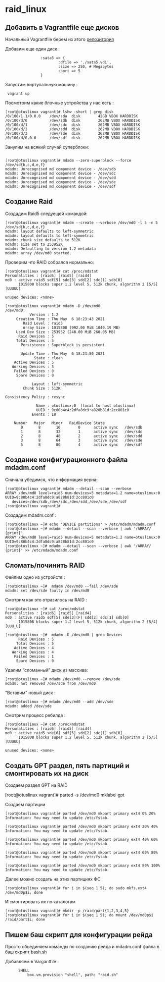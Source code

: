 # raid_linux

## Добавить в Vagrantfile еще дисков

Начальный Vagrantfile берем из этого [репозитория](https://github.com/erlong15/otus-linux)  

Добавим еще один диск :

```Vagrantfile
                :sata5 => {
                        :dfile => './sata5.vdi',
                        :size => 250, # Megabytes
                        :port => 5
                }
```

Запустим виртулальную машину : 

```
 vagrant up
```

Посмотрим какие блочные устройства у нас есть :

```console
[root@otuslinux vagrant]# lshw -short | grep disk
/0/100/1.1/0.0.0    /dev/sda  disk        42GB VBOX HARDDISK
/0/100/d/0          /dev/sdb  disk        262MB VBOX HARDDISK
/0/100/d/1          /dev/sdc  disk        262MB VBOX HARDDISK
/0/100/d/2          /dev/sdd  disk        262MB VBOX HARDDISK
/0/100/d/3          /dev/sde  disk        262MB VBOX HARDDISK
/0/100/d/0.0.0      /dev/sdf  disk        262MB VBOX HARDDISK
```

Занулим на всякий случай суперблоки:

```console

[root@otuslinux vagrant]# mdadm --zero-superblock --force /dev/sd{b,c,d,e,f}
mdadm: Unrecognised md component device - /dev/sdb
mdadm: Unrecognised md component device - /dev/sdc
mdadm: Unrecognised md component device - /dev/sdd
mdadm: Unrecognised md component device - /dev/sde
mdadm: Unrecognised md component device - /dev/sdf

```
## Создание Raid

Создадим Raid5 следуещей командой: 

```console
[root@otuslinux vagrant]# mdadm --create --verbose /dev/md0 -l 5 -n 5 /dev/sd{b,c,d,e,f}
mdadm: layout defaults to left-symmetric
mdadm: layout defaults to left-symmetric
mdadm: chunk size defaults to 512K
mdadm: size set to 253952K
mdadm: Defaulting to version 1.2 metadata
mdadm: array /dev/md0 started.
```

Проверим что RAID собрался нормально:

```console
[root@otuslinux vagrant]# cat /proc/mdstat
Personalities : [raid6] [raid5] [raid4] 
md0 : active raid5 sdf[5] sde[3] sdd[2] sdc[1] sdb[0]
      1015808 blocks super 1.2 level 5, 512k chunk, algorithm 2 [5/5] [UUUUU]
      
unused devices: <none>
```

```console
[root@otuslinux vagrant]# mdadm -D /dev/md0
/dev/md0:
           Version : 1.2
     Creation Time : Thu May  6 18:23:43 2021
        Raid Level : raid5
        Array Size : 1015808 (992.00 MiB 1040.19 MB)
     Used Dev Size : 253952 (248.00 MiB 260.05 MB)
      Raid Devices : 5
     Total Devices : 5
       Persistence : Superblock is persistent

       Update Time : Thu May  6 18:23:50 2021
             State : clean 
    Active Devices : 5
   Working Devices : 5
    Failed Devices : 0
     Spare Devices : 0

            Layout : left-symmetric
        Chunk Size : 512K

Consistency Policy : resync

              Name : otuslinux:0  (local to host otuslinux)
              UUID : 9c80b4c4:2dfa8dc9:a828b81d:2cc801c0
            Events : 18

    Number   Major   Minor   RaidDevice State
       0       8       16        0      active sync   /dev/sdb
       1       8       32        1      active sync   /dev/sdc
       2       8       48        2      active sync   /dev/sdd
       3       8       64        3      active sync   /dev/sde
       5       8       80        4      active sync   /dev/sdf
```

## Создание конфигурационного файла mdadm.conf

Сначала убедимся, что информация верна:

```console
[root@otuslinux vagrant]# mdadm --detail --scan --verbose
ARRAY /dev/md0 level=raid5 num-devices=5 metadata=1.2 name=otuslinux:0 UUID=9c80b4c4:2dfa8dc9:a828b81d:2cc801c0
   devices=/dev/sdb,/dev/sdc,/dev/sdd,/dev/sde,/dev/sdf
[root@otuslinux vagrant]# 

```

Создадим mdadm.conf : 

```console
[root@otuslinux ~]# echo "DEVICE partitions" > /etc/mdadm/mdadm.conf
[root@otuslinux ~]# mdadm --detail --scan --verbose | awk '/ARRAY/ {print}'
ARRAY /dev/md0 level=raid5 num-devices=5 metadata=1.2 name=otuslinux:0 UUID=9c80b4c4:2dfa8dc9:a828b81d:2cc801c0
[root@otuslinux ~]# mdadm --detail --scan --verbose | awk '/ARRAY/ {print}' >> /etc/mdadm/mdadm.conf
```

## Сломать/починить RAID

Фейлим одно из устройств :

```console
[root@otuslinux ~]#  mdadm /dev/md0 --fail /dev/sde
mdadm: set /dev/sde faulty in /dev/md0
```

Cмотрим как это отразилось на RAID :

```console
[root@otuslinux ~]# cat /proc/mdstat
Personalities : [raid6] [raid5] [raid4] 
md0 : active raid5 sdf[5] sde[3](F) sdd[2] sdc[1] sdb[0]
      1015808 blocks super 1.2 level 5, 512k chunk, algorithm 2 [5/4] [UUU_U]

[root@otuslinux ~]#  mdadm -D /dev/md0 | grep Devices
      Raid Devices : 5
     Total Devices : 5
    Active Devices : 4
   Working Devices : 4
    Failed Devices : 1
     Spare Devices : 0
```

Удалим “сломанный” диск из массива:

```console
[root@otuslinux ~]# mdadm /dev/md0 --remove /dev/sde
mdadm: hot removed /dev/sde from /dev/md0
```

"Вставим" новый диск :

```console
[root@otuslinux ~]# mdadm /dev/md0 --add /dev/sde
mdadm: added /dev/sde
``` 

Смотрим процесс ребилда :

```console
[root@otuslinux ~]# cat /proc/mdstat
Personalities : [raid6] [raid5] [raid4] 
md0 : active raid5 sde[6] sdf[5] sdd[2] sdc[1] sdb[0]
      1015808 blocks super 1.2 level 5, 512k chunk, algorithm 2 [5/5] [UUUUU]
      
unused devices: <none>
```

## Создать GPT раздел, пять партиций и смонтировать их на диск

Создаем раздел GPT на RAID

[root@otuslinux vagrant]#  parted -s /dev/md0 mklabel gpt

Создаем партиции

```console
[root@otuslinux vagrant]# parted /dev/md0 mkpart primary ext4 0% 20%
Information: You may need to update /etc/fstab.

[root@otuslinux vagrant]# parted /dev/md0 mkpart primary ext4 20% 40%     
Information: You may need to update /etc/fstab.

[root@otuslinux vagrant]# parted /dev/md0 mkpart primary ext4 40% 60%     
Information: You may need to update /etc/fstab.

[root@otuslinux vagrant]# parted /dev/md0 mkpart primary ext4 60% 80%     
Information: You may need to update /etc/fstab.

[root@otuslinux vagrant]# parted /dev/md0 mkpart primary ext4 80% 100%    
Information: You may need to update /etc/fstab.
```

Далее можно создать на этих партициях ФС

```console
[root@otuslinux vagrant]# for i in $(seq 1 5); do sudo mkfs.ext4 /dev/md0p$i; done
```

И смонтировать их по каталогам


```console 
[root@otuslinux vagrant]# mkdir -p /raid/part{1,2,3,4,5}
[root@otuslinux vagrant]# for i in $(seq 1 5); do mount /dev/md0p$i /raid/part$i; done
```

## Пишем баш скрипт для конфигурации рейда

Просто обьединяем команды по созданию рейда и mdadm.conf файла в баш скрипт [bash.sh](https://github.com/newbradb/raid_linux/blob/main/raid.sh)  

Добавляем в Vargantfile :

```console
  	  SHELL
          box.vm.provision "shell", path: "raid.sh"
```

 

